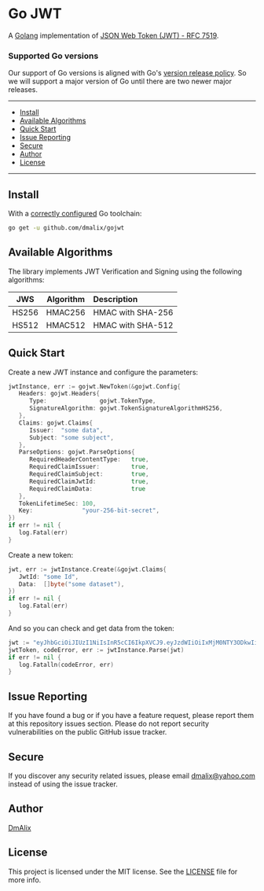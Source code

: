 # Go JWT

A [Golang](http://golang.org) implementation of [JSON Web Token (JWT) - RFC 7519](https://tools.ietf.org/html/rfc7519).

### Supported Go versions

Our support of Go versions is aligned with Go's [version release policy](https://golang.org/doc/devel/release#policy).
So we will support a major version of Go until there are two newer major releases.

---

* [Install](#install)
* [Available Algorithms](#available-algorithms)
* [Quick Start](#quick-start)
* [Issue Reporting](#issue-reporting)
* [Secure](#secure)
* [Author](#author)
* [License](#license)

---

## Install

With a [correctly configured](https://golang.org/doc/install#testing) Go toolchain:

```sh
go get -u github.com/dmalix/gojwt
```

## Available Algorithms

The library implements JWT Verification and Signing using the following algorithms:

| JWS | Algorithm | Description |
| :-------------: | :-------------: | :----- |
| HS256 | HMAC256 | HMAC with SHA-256 |
| HS512 | HMAC512 | HMAC with SHA-512 |

## Quick Start

Create a new JWT instance and configure the parameters:

```go
jwtInstance, err := gojwt.NewToken(&gojwt.Config{
   Headers: gojwt.Headers{
      Type:               gojwt.TokenType,
      SignatureAlgorithm: gojwt.TokenSignatureAlgorithmHS256,   
   },
   Claims: gojwt.Claims{
      Issuer:  "some data",
      Subject: "some subject",
   },
   ParseOptions: gojwt.ParseOptions{
      RequiredHeaderContentType:   true,
      RequiredClaimIssuer:         true,
      RequiredClaimSubject:        true,
      RequiredClaimJwtId:          true,
      RequiredClaimData:           true
   },
   TokenLifetimeSec: 100,
   Key:              "your-256-bit-secret",
})
if err != nil {
   log.Fatal(err)
}
```

Create a new token:

```go
jwt, err := jwtInstance.Create(&gojwt.Claims{
   JwtId: "some Id",
   Data:  []byte("some dataset"),
})
if err != nil {
   log.Fatal(err)
}
```

And so you can check and get data from the token:

```go
jwt := "eyJhbGciOiJIUzI1NiIsInR5cCI6IkpXVCJ9.eyJzdWIiOiIxMjM0NTY3ODkwIiwibmFtZSI6IkpvaG4gRG9lIiwiaWF0IjoxNTE2MjM5MDIyfQ.SflKxwRJSMeKKF2QT4fwpMeJf36POk6yJV_adQssw5c"
jwtToken, codeError, err := jwtInstance.Parse(jwt)
if err != nil {
   log.Fatalln(codeError, err)
}
```

## Issue Reporting
If you have found a bug or if you have a feature request, please report them at this repository issues section. Please do not report security vulnerabilities on the public GitHub issue tracker.

## Secure
If you discover any security related issues, please email [dmalix@yahoo.com](mailto:dmalix@yahoo.com) instead of using the issue tracker.

## Author
[DmAlix](mailto:dmalix@yahoo.com)

## License
This project is licensed under the MIT license. See the [LICENSE](LICENSE) file for more info.
